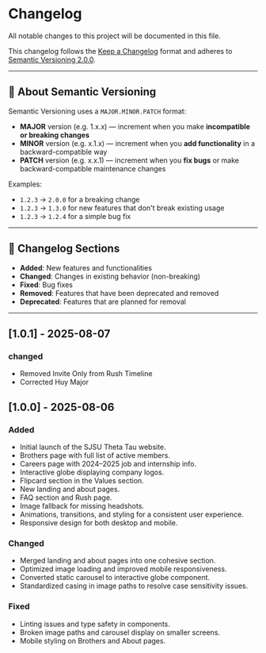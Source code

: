 # Changelog

All notable changes to this project will be documented in this file.

This changelog follows the [Keep a Changelog](https://keepachangelog.com/en/1.0.0/) format and adheres to [Semantic Versioning 2.0.0](https://semver.org/).

---

## 📖 About Semantic Versioning

Semantic Versioning uses a `MAJOR.MINOR.PATCH` format:

- **MAJOR** version (e.g. 1.x.x) — increment when you make **incompatible or breaking changes**
- **MINOR** version (e.g. x.1.x) — increment when you **add functionality** in a backward-compatible way
- **PATCH** version (e.g. x.x.1) — increment when you **fix bugs** or make backward-compatible maintenance changes

Examples:
- `1.2.3` → `2.0.0` for a breaking change
- `1.2.3` → `1.3.0` for new features that don't break existing usage
- `1.2.3` → `1.2.4` for a simple bug fix

---

## 📝 Changelog Sections

- **Added**: New features and functionalities
- **Changed**: Changes in existing behavior (non-breaking)
- **Fixed**: Bug fixes
- **Removed**: Features that have been deprecated and removed
- **Deprecated**: Features that are planned for removal

---
## [1.0.1] - 2025-08-07
### changed
- Removed Invite Only from Rush Timeline
- Corrected Huy Major

## [1.0.0] - 2025-08-06

### Added
- Initial launch of the SJSU Theta Tau website.
- Brothers page with full list of active members.
- Careers page with 2024–2025 job and internship info.
- Interactive globe displaying company logos.
- Flipcard section in the Values section.
- New landing and about pages.
- FAQ section and Rush page.
- Image fallback for missing headshots.
- Animations, transitions, and styling for a consistent user experience.
- Responsive design for both desktop and mobile.

### Changed
- Merged landing and about pages into one cohesive section.
- Optimized image loading and improved mobile responsiveness.
- Converted static carousel to interactive globe component.
- Standardized casing in image paths to resolve case sensitivity issues.

### Fixed
- Linting issues and type safety in components.
- Broken image paths and carousel display on smaller screens.
- Mobile styling on Brothers and About pages.
